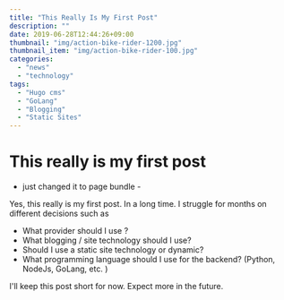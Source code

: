 ```yaml
---
title: "This Really Is My First Post"
description: ""
date: 2019-06-28T12:44:26+09:00
thumbnail: "img/action-bike-rider-1200.jpg"
thumbnail_item: "img/action-bike-rider-100.jpg"
categories:
  - "news"
  - "technology"
tags:
  - "Hugo cms"
  - "GoLang"
  - "Blogging"
  - "Static Sites"
---
```


# This really is my first post

- just changed it to page bundle -

Yes, this really is my first post. In a long time. I struggle for months on different decisions such as

- What provider should I use ?
- What blogging / site technology should I use?
- Should I use a static site technology or dynamic?
- What programming language should I use for the backend? (Python, NodeJs, GoLang, etc. )

I'll keep this post short for now. Expect more in the future.
